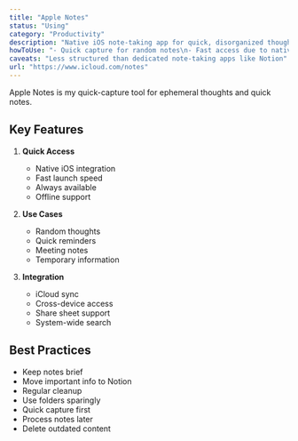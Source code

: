 ```yaml
---
title: "Apple Notes"
status: "Using"
category: "Productivity"
description: "Native iOS note-taking app for quick, disorganized thoughts"
howToUse: "- Quick capture for random notes\n- Fast access due to native integration\n- Temporary note storage\n- Rapid idea capture"
caveats: "Less structured than dedicated note-taking apps like Notion"
url: "https://www.icloud.com/notes"
---
```


Apple Notes is my quick-capture tool for ephemeral thoughts and quick notes.

## Key Features

1. **Quick Access**
   - Native iOS integration
   - Fast launch speed
   - Always available
   - Offline support

2. **Use Cases**
   - Random thoughts
   - Quick reminders
   - Meeting notes
   - Temporary information

3. **Integration**
   - iCloud sync
   - Cross-device access
   - Share sheet support
   - System-wide search

## Best Practices

- Keep notes brief
- Move important info to Notion
- Regular cleanup
- Use folders sparingly
- Quick capture first
- Process notes later
- Delete outdated content 